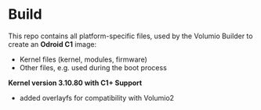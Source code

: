 Build
=====

This repo contains all platform-specific files, used by the Volumio Builder to create an **Odroid C1** image:

- Kernel files (kernel, modules, firmware)
- Other files, e.g. used during the boot process

**Kernel version 3.10.80 with C1+ Support**
- added overlayfs for compatibility with Volumio2
